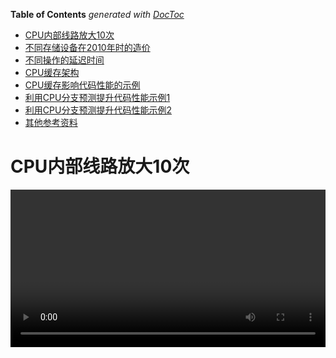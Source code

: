 <!-- START doctoc generated TOC please keep comment here to allow auto update -->
<!-- DON'T EDIT THIS SECTION, INSTEAD RE-RUN doctoc TO UPDATE -->
**Table of Contents**  *generated with [DocToc](https://github.com/thlorenz/doctoc)*

- [CPU内部线路放大10次](#cpu%E5%86%85%E9%83%A8%E7%BA%BF%E8%B7%AF%E6%94%BE%E5%A4%A710%E6%AC%A1)
- [不同存储设备在2010年时的造价](#%E4%B8%8D%E5%90%8C%E5%AD%98%E5%82%A8%E8%AE%BE%E5%A4%87%E5%9C%A82010%E5%B9%B4%E6%97%B6%E7%9A%84%E9%80%A0%E4%BB%B7)
- [不同操作的延迟时间](#%E4%B8%8D%E5%90%8C%E6%93%8D%E4%BD%9C%E7%9A%84%E5%BB%B6%E8%BF%9F%E6%97%B6%E9%97%B4)
- [CPU缓存架构](#cpu%E7%BC%93%E5%AD%98%E6%9E%B6%E6%9E%84)
- [CPU缓存影响代码性能的示例](#cpu%E7%BC%93%E5%AD%98%E5%BD%B1%E5%93%8D%E4%BB%A3%E7%A0%81%E6%80%A7%E8%83%BD%E7%9A%84%E7%A4%BA%E4%BE%8B)
- [利用CPU分支预测提升代码性能示例1](#%E5%88%A9%E7%94%A8cpu%E5%88%86%E6%94%AF%E9%A2%84%E6%B5%8B%E6%8F%90%E5%8D%87%E4%BB%A3%E7%A0%81%E6%80%A7%E8%83%BD%E7%A4%BA%E4%BE%8B1)
- [利用CPU分支预测提升代码性能示例2](#%E5%88%A9%E7%94%A8cpu%E5%88%86%E6%94%AF%E9%A2%84%E6%B5%8B%E6%8F%90%E5%8D%87%E4%BB%A3%E7%A0%81%E6%80%A7%E8%83%BD%E7%A4%BA%E4%BE%8B2)
- [其他参考资料](#%E5%85%B6%E4%BB%96%E5%8F%82%E8%80%83%E8%B5%84%E6%96%99)

<!-- END doctoc generated TOC please keep comment here to allow auto update -->

# CPU内部线路放大10次

<video src="../assets/1.CPU_Memory_Disk/CPU内部线路放大10次.mp4" style="display:block;margin:auto;width:100%;"/>
[来源：为什么说 CPU 是人造物的巅峰？](https://www.zhihu.com/question/378861322/answer/1100855720)



***
# 不同存储设备在2010年时的造价

<img src="../assets/1.CPU_Memory_Disk/不同存储设备在2010年时的造价.jpg"/>

来源：[https://www.cs.utexas.edu/users/mckinley/352/lectures/21.pdf](https://www.cs.utexas.edu/users/mckinley/352/lectures/21.pdf)

***
# 不同操作的延迟时间

由于硬件发展速度很快，以下数据（大约基于2020年代的硬件）仅供参考：

| 耗时（近似值）          | 典型操作                                                     |
| ----------------------- | ------------------------------------------------------------ |
| 0.1-1ns                 | CPU 访问寄存器；一个时钟周期；                               |
| 1-10ns                  | CPU 访问 L1 级缓存；CPU 访问 L2 级缓存；                     |
| 10-100ns                | CPU 访问 L3 级缓存；某些高效 CPU 访问内存（如 Apple M1 ）；  |
| 100-1000ns（0.1-1µs）   | Linux 系统调用；MD5 计算文本的 Hash 值；                     |
| 1-10µs                  | 进程上下文切换；复制 64KB 的内存；                           |
| 10-100µs                | 处理一个 HTTP 请求；从内存中顺序读取 1M 数据；从 SSD 中读取 8K 数据； |
| 100-1000us（0.1-1ms）   | 往 SSD 中写 8K 数据；相同区域内(intra-zone)一次网络的来回；Redis 在内网中的一次 Get 请求（约 1ms）； |
| 1ms-10ms                | 不同区域内(inter-zone)一次网络的来回；HDD 的一次寻道时间；   |
| 10ms-100ms              | 美国西部到东部的一次网络来回；美国东部到欧洲的一次网络来回；从内存中顺序读取 1G 数据； |
| 100ms-1000ms（0.1s-1s） | 一次 TLS 握手；bcrypt 一个密码；从 SSD 中顺序读取 1G 数据；  |
| 1s以上                  | 在相同云区域通过网络传输 1G 数据；                           |

数据来源：[Latency Numbers Programmer Should Know (for the 2020s)](https://www.youtube.com/watch?v=FqR5vESuKe0)

***
# CPU缓存架构

<img src="../assets/1.CPU_Memory_Disk/CPU缓存架构.png" style="display:block;margin:auto;width:100%;"/>

[来源：与程序员相关的CPU缓存知识](https://coolshell.cn/articles/20793.html)





***

# CPU缓存影响代码性能的示例

[视频讲解](https://www.bilibili.com/video/BV1ds4y1P7Hc/)

按行遍历：<a src="codes/1.CPU_Memory_Disk/CPU/cache_iterate_by_row.c" target="_blank">cache_iterate_by_row.c</a>

按列遍历：<a src="codes/1.CPU_Memory_Disk/CPU/cache_iterate_by_row.c" target="_blank">cache_iterate_by_col.c</a>

这两段代码中，按行遍历的效率比按列遍历的效率高，因为按行遍历利用了CPU Cache。

***
# 利用CPU分支预测提升代码性能示例1

[视频讲解](https://www.bilibili.com/video/BV1KX4y167TW/)

利用了CPU分支预测特性：<a src="codes/1.CPU_Memory_Disk/CPU/BranchPrediction1WithSort.java" target="_blank">BranchPrediction1WithSort.java</a>

未利用CPU分支预测特性：<a src="codes/1.CPU_Memory_Disk/CPU/BranchPrediction1WithoutSort.java" target="_blank">BranchPrediction1WithoutSort.java</a>

***
# 利用CPU分支预测提升代码性能示例2

对CPU分支预测友好的代码：<a src="codes/1.CPU_Memory_Disk/CPU/BranchPrediction2SmallToLarge.java" target="_blank">BranchPrediction2SmallToLarge.java</a>

对CPU分支预测不友好的代码：<a src="codes/1.CPU_Memory_Disk/CPU/BranchPrediction2LargeToSmall.java" target="_blank">BranchPrediction2LargeToSmall.java</a>

***
# 其他参考资料

[GitHub仓库：hardware-effects（硬件对程序的影响）](https://github.com/Kobzol/hardware-effects)

[油管视频：How a CPU Works](https://www.youtube.com/watch?v=cNN_tTXABUA)

[维基百科：CPU cache](https://en.wikipedia.org/wiki/CPU_cache)

[维基百科：Memory bandwidth](https://en.wikipedia.org/wiki/Memory_bandwidth)

[GitHub文章：Latency Numbers Every Programmer Should Know](https://colin-scott.github.io/personal_website/research/interactive_latency.html)

